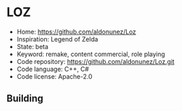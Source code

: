 # LOZ

- Home: https://github.com/aldonunez/Loz
- Inspiration: Legend of Zelda
- State: beta
- Keyword: remake, content commercial, role playing
- Code repository: https://github.com/aldonunez/Loz.git
- Code language: C++, C#
- Code license: Apache-2.0

## Building
